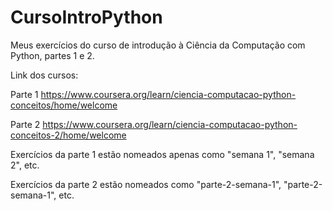 # CursoIntroPython

Meus exercícios do curso de introdução à Ciência da Computação com Python, partes 1 e 2.

Link dos cursos:

Parte 1 
https://www.coursera.org/learn/ciencia-computacao-python-conceitos/home/welcome

Parte 2
https://www.coursera.org/learn/ciencia-computacao-python-conceitos-2/home/welcome

Exercícios da parte 1 estão nomeados apenas como "semana 1", "semana 2", etc.

Exercícios da parte 2 estão nomeados como "parte-2-semana-1", "parte-2-semana-1", etc.
